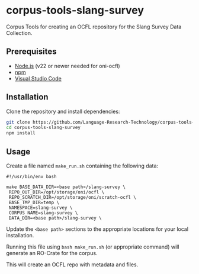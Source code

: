 # corpus-tools-slang-survey

Corpus Tools for creating an OCFL repository for the Slang Survey Data Collection.

## Prerequisites

- [Node.js](https://nodejs.org/) (v22 or newer needed for oni-ocfl)
- [npm](https://www.npmjs.com/)
- [Visual Studio Code](https://code.visualstudio.com/)

## Installation

Clone the repository and install dependencies:

```bash
git clone https://github.com/Language-Research-Technology/corpus-tools-slang-survey.git
cd corpus-tools-slang-survey
npm install
```

## Usage

Create a file named `make_run.sh` containing the following data:

```
#!/usr/bin/env bash

make BASE_DATA_DIR=<base path>/slang-survey \
 REPO_OUT_DIR=/opt/storage/oni/ocfl \
 REPO_SCRATCH_DIR=/opt/storage/oni/scratch-ocfl \
 BASE_TMP_DIR=temp \
 NAMESPACE=slang-survey \
 CORPUS_NAME=slang-survey \
 DATA_DIR=<base path>/slang-survey \
```

Update the `<base path>` sections to the appropriate locations for your local installation.

Running this file using `bash make_run.sh` (or appropriate command) will generate an RO-Crate for the corpus.

This will create an OCFL repo with metadata and files.
